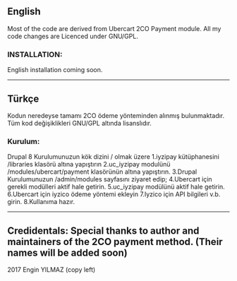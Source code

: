 ## English

Most of the code are derived from Ubercart 2CO Payment module. All my code changes are Licenced under GNU/GPL.

### INSTALLATION: 
English installation coming soon.

-------------
## Türkçe
Kodun neredeyse tamamı 2CO ödeme yönteminden alınmış bulunmaktadır. Tüm kod değişiklikleri GNU/GPL altında lisanslıdır. 


### Kurulum:

Drupal 8 Kurulumunuzun kök dizini / olmak üzere
1.iyzipay kütüphanesini /libraries klasörü altına yapıştırın
2.uc_iyzipay modulünü /modules/ubercart/payment klasörünün altına yapıştırın.
3.Drupal Kurulumunuzun /admin/modules sayfasını ziyaret edip;
4.Ubercart için gerekli modülleri aktif hale getirin.
5.uc_iyzipay modülünü aktif hale getirin.
6.Ubercart için iyzico ödeme yöntemi ekleyin
7.Iyzico için API bilgileri v.b. girin.
8.Kullanıma hazır.

-------------
Credidentals:
Special thanks to author and maintainers of the 2CO payment method. (Their names will be added soon)
-------------
2017 Engin YILMAZ (copy left)